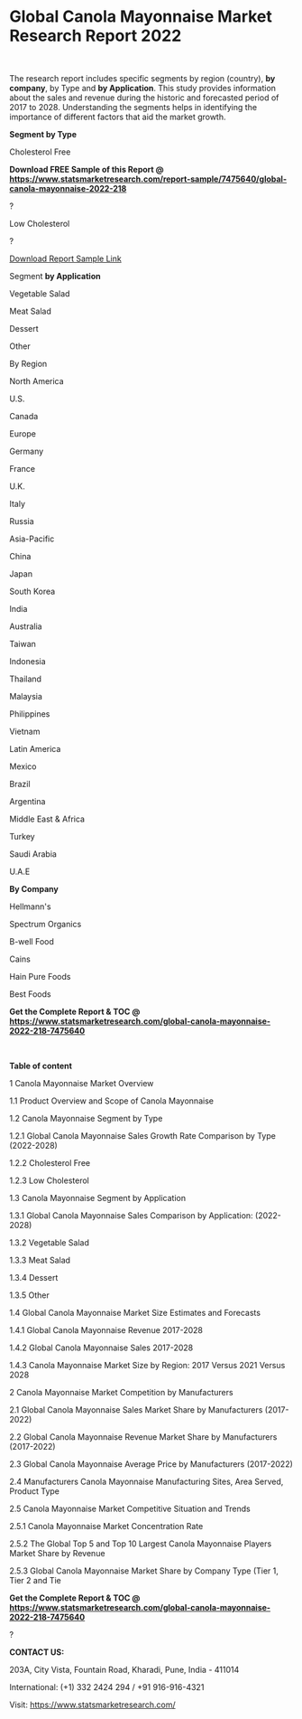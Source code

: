 <h1>Global Canola Mayonnaise Market Research Report 2022</h1><br/><p>The research report includes specific segments by region (country), <strong>by company</strong>, by Type and <strong>by Application</strong>. This study provides information about the sales and revenue during the historic and forecasted period of 2017 to 2028. Understanding the segments helps in identifying the importance of different factors that aid the market growth.</p>
 
 
 
 <p><strong>Segment by Type</strong></p>
 
 
 
 <p>Cholesterol Free</p>
 
 
 
 <div><b>Download FREE Sample of this Report @ <a href="https://www.statsmarketresearch.com/download-free-sample/7475640/global-canola-mayonnaise-2022-218">https://www.statsmarketresearch.com/report-sample/7475640/global-canola-mayonnaise-2022-218</a></b></div>
 
 
 
 <p>? </p>
 
 
 
 <p>Low Cholesterol</p>
 
 
 
 <p>? </p>
 
 
 
 <p><a href="https://www.statsmarketresearch.com/download-free-sample/7475640/global-canola-mayonnaise-2022-218">Download Report Sample Link</a></p>
 
 
 
 <p>Segment <strong>by Application</strong></p>
 
 
 
 <p>Vegetable Salad</p>
 
 
 
 <p>Meat Salad</p>
 
 
 
 <p>Dessert</p>
 
 
 
 <p>Other</p>
 
 
 
 <p>By Region</p>
 
 
 
 <p>North America</p>
 
 
 
 <p>U.S.</p>
 
 
 
 <p>Canada</p>
 
 
 
 <p>Europe</p>
 
 
 
 <p>Germany</p>
 
 
 
 <p>France</p>
 
 
 
 <p>U.K.</p>
 
 
 
 <p>Italy</p>
 
 
 
 <p>Russia</p>
 
 
 
 <p>Asia-Pacific</p>
 
 
 
 <p>China</p>
 
 
 
 <p>Japan</p>
 
 
 
 <p>South Korea</p>
 
 
 
 <p>India</p>
 
 
 
 <p>Australia</p>
 
 
 
 <p>Taiwan</p>
 
 
 
 <p>Indonesia</p>
 
 
 
 <p>Thailand</p>
 
 
 
 <p>Malaysia</p>
 
 
 
 <p>Philippines</p>
 
 
 
 <p>Vietnam</p>
 
 
 
 <p>Latin America</p>
 
 
 
 <p>Mexico</p>
 
 
 
 <p>Brazil</p>
 
 
 
 <p>Argentina</p>
 
 
 
 <p>Middle East & Africa</p>
 
 
 
 <p>Turkey</p>
 
 
 
 <p>Saudi Arabia</p>
 
 
 
 <p>U.A.E</p>
 
 
 
 <p><strong>By Company</strong></p>
 
 
 
 <p>Hellmann&#39;s</p>
 
 
 
 <p>Spectrum Organics</p>
 
 
 
 <p>B-well Food</p>
 
 
 
 <p>Cains</p>
 
 
 
 <p>Hain Pure Foods</p>
 
 
 
 <p>Best Foods</p>
 
 
 
 <div><b>Get the Complete Report & TOC @ <a href="https://www.statsmarketresearch.com/global-canola-mayonnaise-2022-218-7475640">https://www.statsmarketresearch.com/global-canola-mayonnaise-2022-218-7475640</a></b></div>
 
 
 
 <p><br />
 
 <b>Table of content</b></p>
 
 
 
 <p>1 Canola Mayonnaise Market Overview<br />
 
 1.1 Product Overview and Scope of Canola Mayonnaise<br />
 
 1.2 Canola Mayonnaise Segment by Type<br />
 
 1.2.1 Global Canola Mayonnaise Sales Growth Rate Comparison by Type (2022-2028)<br />
 
 1.2.2 Cholesterol Free<br />
 
 1.2.3 Low Cholesterol<br />
 
 1.3 Canola Mayonnaise Segment by Application<br />
 
 1.3.1 Global Canola Mayonnaise Sales Comparison by Application: (2022-2028)<br />
 
 1.3.2 Vegetable Salad<br />
 
 1.3.3 Meat Salad<br />
 
 1.3.4 Dessert<br />
 
 1.3.5 Other<br />
 
 1.4 Global Canola Mayonnaise Market Size Estimates and Forecasts<br />
 
 1.4.1 Global Canola Mayonnaise Revenue 2017-2028<br />
 
 1.4.2 Global Canola Mayonnaise Sales 2017-2028<br />
 
 1.4.3 Canola Mayonnaise Market Size by Region: 2017 Versus 2021 Versus 2028<br />
 
 2 Canola Mayonnaise Market Competition by Manufacturers<br />
 
 2.1 Global Canola Mayonnaise Sales Market Share by Manufacturers (2017-2022)<br />
 
 2.2 Global Canola Mayonnaise Revenue Market Share by Manufacturers (2017-2022)<br />
 
 2.3 Global Canola Mayonnaise Average Price by Manufacturers (2017-2022)<br />
 
 2.4 Manufacturers Canola Mayonnaise Manufacturing Sites, Area Served, Product Type<br />
 
 2.5 Canola Mayonnaise Market Competitive Situation and Trends<br />
 
 2.5.1 Canola Mayonnaise Market Concentration Rate<br />
 
 2.5.2 The Global Top 5 and Top 10 Largest Canola Mayonnaise Players Market Share by Revenue<br />
 
 2.5.3 Global Canola Mayonnaise Market Share by Company Type (Tier 1, Tier 2 and Tie</p>
 
 
 
 <div><b>Get the Complete Report & TOC @ <a href="https://www.statsmarketresearch.com/global-canola-mayonnaise-2022-218-7475640">https://www.statsmarketresearch.com/global-canola-mayonnaise-2022-218-7475640</a></b></div>
 
 
 
 <p>? </p>
 
 
 
 <p><b>CONTACT US:</b><br />
 
 203A, City Vista, Fountain Road, Kharadi, Pune, India - 411014<br />
 
 International: (+1) 332 2424 294 / +91 916-916-4321<br />
 
 Visit: <a href="https://www.statsmarketresearch.com/">https://www.statsmarketresearch.com/</a></p>